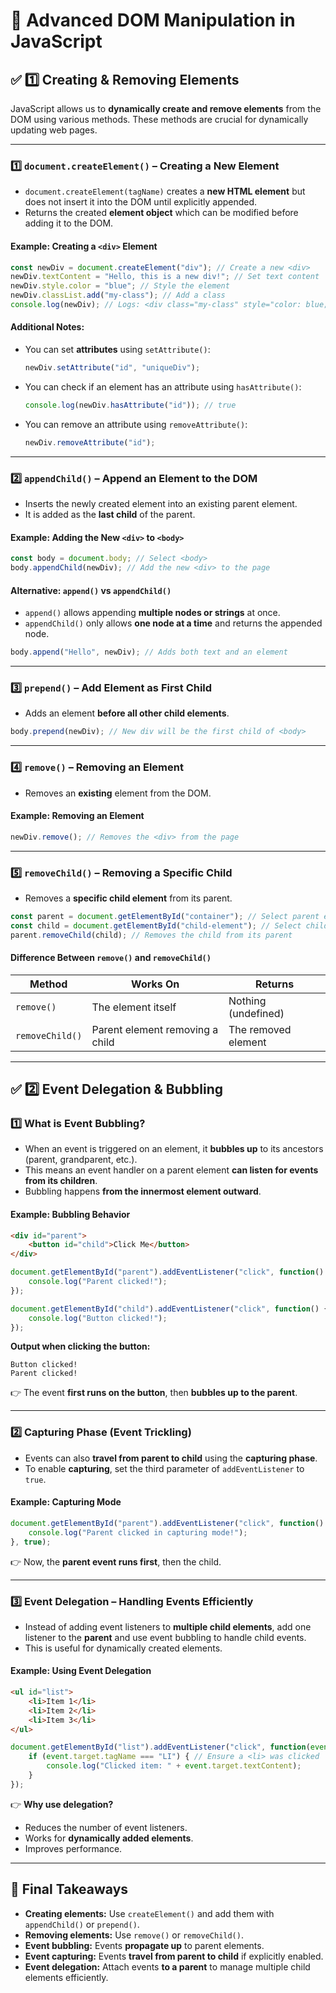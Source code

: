 # 🚀 **Advanced DOM Manipulation in JavaScript**

## ✅ **1️⃣ Creating & Removing Elements**
JavaScript allows us to **dynamically create and remove elements** from the DOM using various methods. These methods are crucial for dynamically updating web pages.

---

### **1️⃣ `document.createElement()` – Creating a New Element**
- `document.createElement(tagName)` creates a **new HTML element** but does not insert it into the DOM until explicitly appended.
- Returns the created **element object** which can be modified before adding it to the DOM.

#### **Example: Creating a `<div>` Element**
```js
const newDiv = document.createElement("div"); // Create a new <div>
newDiv.textContent = "Hello, this is a new div!"; // Set text content
newDiv.style.color = "blue"; // Style the element
newDiv.classList.add("my-class"); // Add a class
console.log(newDiv); // Logs: <div class="my-class" style="color: blue;">Hello, this is a new div!</div>
```

#### **Additional Notes:**
- You can set **attributes** using `setAttribute()`:
  ```js
  newDiv.setAttribute("id", "uniqueDiv");
  ```
- You can check if an element has an attribute using `hasAttribute()`:
  ```js
  console.log(newDiv.hasAttribute("id")); // true
  ```
- You can remove an attribute using `removeAttribute()`:
  ```js
  newDiv.removeAttribute("id");
  ```

---

### **2️⃣ `appendChild()` – Append an Element to the DOM**
- Inserts the newly created element into an existing parent element.
- It is added as the **last child** of the parent.

#### **Example: Adding the New `<div>` to `<body>`**
```js
const body = document.body; // Select <body>
body.appendChild(newDiv); // Add the new <div> to the page
```

#### **Alternative: `append()` vs `appendChild()`**
- `append()` allows appending **multiple nodes or strings** at once.
- `appendChild()` only allows **one node at a time** and returns the appended node.

```js
body.append("Hello", newDiv); // Adds both text and an element
```

---

### **3️⃣ `prepend()` – Add Element as First Child**
- Adds an element **before all other child elements**.

```js
body.prepend(newDiv); // New div will be the first child of <body>
```

---

### **4️⃣ `remove()` – Removing an Element**
- Removes an **existing** element from the DOM.

#### **Example: Removing an Element**
```js
newDiv.remove(); // Removes the <div> from the page
```

---

### **5️⃣ `removeChild()` – Removing a Specific Child**
- Removes a **specific child element** from its parent.

```js
const parent = document.getElementById("container"); // Select parent element
const child = document.getElementById("child-element"); // Select child element
parent.removeChild(child); // Removes the child from its parent
```

#### **Difference Between `remove()` and `removeChild()`**
| Method | Works On | Returns |
|--------|---------|---------|
| `remove()` | The element itself | Nothing (undefined) |
| `removeChild()` | Parent element removing a child | The removed element |

---

## ✅ **2️⃣ Event Delegation & Bubbling**

### **1️⃣ What is Event Bubbling?**
- When an event is triggered on an element, it **bubbles up** to its ancestors (parent, grandparent, etc.).
- This means an event handler on a parent element **can listen for events from its children**.
- Bubbling happens **from the innermost element outward**.

#### **Example: Bubbling Behavior**
```html
<div id="parent">
    <button id="child">Click Me</button>
</div>
```
```js
document.getElementById("parent").addEventListener("click", function() {
    console.log("Parent clicked!");
});

document.getElementById("child").addEventListener("click", function() {
    console.log("Button clicked!");
});
```
**Output when clicking the button:**
```
Button clicked!
Parent clicked!
```
👉 The event **first runs on the button**, then **bubbles up to the parent**.

---

### **2️⃣ Capturing Phase (Event Trickling)**
- Events can also **travel from parent to child** using the **capturing phase**.
- To enable **capturing**, set the third parameter of `addEventListener` to `true`.

#### **Example: Capturing Mode**
```js
document.getElementById("parent").addEventListener("click", function() {
    console.log("Parent clicked in capturing mode!");
}, true);
```
👉 Now, the **parent event runs first**, then the child.

---

### **3️⃣ Event Delegation – Handling Events Efficiently**
- Instead of adding event listeners to **multiple child elements**, add one listener to the **parent** and use event bubbling to handle child events.
- This is useful for dynamically created elements.

#### **Example: Using Event Delegation**
```html
<ul id="list">
    <li>Item 1</li>
    <li>Item 2</li>
    <li>Item 3</li>
</ul>
```
```js
document.getElementById("list").addEventListener("click", function(event) {
    if (event.target.tagName === "LI") { // Ensure a <li> was clicked
        console.log("Clicked item: " + event.target.textContent);
    }
});
```

👉 **Why use delegation?**
- Reduces the number of event listeners.
- Works for **dynamically added elements**.
- Improves performance.

---

## 🚀 **Final Takeaways**
- **Creating elements:** Use `createElement()` and add them with `appendChild()` or `prepend()`.
- **Removing elements:** Use `remove()` or `removeChild()`.
- **Event bubbling:** Events **propagate up** to parent elements.
- **Event capturing:** Events **travel from parent to child** if explicitly enabled.
- **Event delegation:** Attach events **to a parent** to manage multiple child elements efficiently.